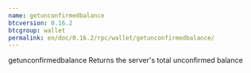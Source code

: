 ```yaml
---
name: getunconfirmedbalance
btcversion: 0.16.2
btcgroup: wallet
permalink: en/doc/0.16.2/rpc/wallet/getunconfirmedbalance/
---
```


getunconfirmedbalance
Returns the server's total unconfirmed balance


